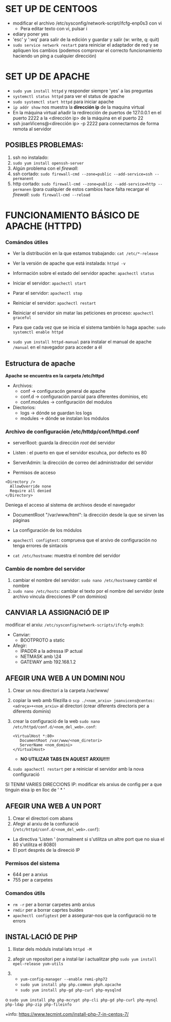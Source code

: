 # SET UP DE CENTOOS

- modificar el archivo /etc/sysconfig/network-script/ifcfg-enp0s3 con vi
  - Pera editar texto con vi, pulsar i
- ediary poner yes
- 'esc' y ':wq' para salir de la edición y guardar y salir (w: write, q: quit)
- `sudo service network restart` para reiniciar el adaptador de red y se apliquen los cambios
(podemos comprovar el correcto funcionamiento haciendo un ping a cualquier dirección)

# SET UP DE APACHE

- `sudo yum install httpd` y responder siempre 'yes' a las preguntas
- `systemctl status httpd` para ver el status de apache
- `sudo systemctl start httpd` para iniciar apache
- `ip addr show` nos muestra la **dirección ip** de la maquina virtual
- En la máquina virtual añadir la redirección de puertos de 127.0.0.1 en el puerto 2222 a la <dirección ip> de la máquina en el puerto 22
- ssh joanVicens@<dirección ip> -p 2222 para connectarnos de forma remota al servidor

## POSIBLES PROBLEMAS:
 1. ssh no instalado:
  1. `sudo yum install openssh-server`
 2. Algún problema con el *firewall*:
  1. ssh cortado: `sudo firewall-cmd --zone=public --add-service=ssh --permanent`
  2. http cortado: `sudo firewall-cmd --zone=public --add-service=http --permanen`
  (para cualquier de estos cambios hace falta recargar el *firewall*: `sudo firewall-cmd --reload`

# FUNCIONAMIENTO BÁSICO DE APACHE (HTTPD)

### Comándos útiles
  - Ver la distribución en la que estamos trabajando: `cat /etc/*-release`
  - Ver la versión de apache que está instalada: `httpd -v`
  - Información sobre el estado del servidor apache: `apachectl status`
  - Iniciar el servidor: `apachectl start`
  - Parar el servidor: `apachectl stop`
  - Reiniciar el servidor: `apachectl restart`
  - Reiniciar el servidor sin matar las peticiones en proceso: `apachectl graceful`

 - Para que cada vez que se inicia el sistema también lo haga apache: `sudo systemctl enable httpd`
 - `sudo yum install httpd-manual` para instalar el manual de apache `/manual` en el navegador para acceder a él

## Estructura de apache

**Apache se encuentra en la carpeta /etc/httpd**

* Archivos:
  * conf -> configuracón general de apache
  * conf.d -> configuración parcial para diferentes dominios, etc
  * conf.modules -> configuración del modulos
* Diectorios:
  * logs -> dónde se guardan los logs
  * modules -> dónde se instalan los módulos


### Archivo de configuración /etc/httdp/conf/httpd.conf

* serverRoot: guarda la dirección *root* del servidor
* Listen <num>: el puerto en que el servidor escuhca, por defecto es 80
* ServerAdmin: la dirección de correo del administrador del servidor

* Permisos de acceso
```
<Directory />
  AllowOverride none
  Require all denied
</Directory>
```
  Deniega el acceso al sistema de archivos desde el navegador

* DocumentRoot "/var/www/html": la dirección desde la que se sirven las páginas

* *<IfModule />* La configuración de los módulos

* `apachectl configtest`: comprueva que el arxivo de configuración no tenga errores de sintacxis

* `cat /etc/hostname`: muestra el nombre del servidor

### Cambio de nombre del servidor

 1. cambiar el nombre del servidor: `sudo nano /etc/hostname`y cambir el nombre
 2. `sudo nano /etc/hosts`: cambiar el texto por el nombre del servidor (este archivo vincula direcciones IP con dominios)

## CANVIAR LA ASSIGNACIÓ DE IP
 modificar el arxiu: `/etc/sysconfig/network-scripts/ifcfg-enp0s3`:
 * Canviar:
   * BOOTPROTO a static
 * Afegir:
     * IPADDR a la adressa IP actual
     * NETMASK amb \24
     * GATEWAY amb 192.168.1.2

## AFEGIR UNA WEB A UN DOMINI NOU
1. Crear un nou directori a la carpeta /var/www/
1. copiar la web amb filezilla o `scp ./<nom_arxiu> joanvicens@centos:<adreça>+<nom_arxiu>` al directori (crear diferents directoris per a diferents dominis)
1. crear la configuració de la web `sudo nano /etc/httpd/conf.d/<nom_del_web>.conf`:
    ```
    <VirtualHost *:80>
       DocumentRoot /var/www/<nom_diretori>
       ServerName <nom_domini>
    </VirtualHost>
    ```
    * **NO UTILIZAR TABS EN AQUEST ARXIU!!!!**

1. `sudo apachectl restart` per a reiniciar el servidor amb la nova configuració

SI TENIM VARIES DIRECCIONS IP:
modificar els arxius de config per a que tinguin eixa ip en lloc de ' * '

## AFEGIR UNA WEB A UN PORT
1. Crear el directori com abans
1. Afegir al arxiu de la confiuració (`/etc/httpd/conf.d/<nom_del_web>.conf`):
  + La directiva 'Listen <port>' (normalment si s'utilitza un altre port que no siua el 80 s'utilitza el 8080)
  + El port després de la direeció IP


### Permisos del sistema
* 644 per a arxius
* 755 per a carpetes

### Comandos útils
* `rm -r` per a borrar carpetes amb arxius
* `rmdir` per a borrar caprtes buides
* `apachectl configtest` per a assegurar-nos que la configuració no te errors

## INSTAL·LACIÓ DE PHP

1. llistar dels mòduls instal·lats `httpd -M`

2. afegir un repositori per a instal·lar i actualitzar php `sudo yum install epel-release yum-utils`

3. * `yum-config-manager --enable remi-php72`
   * `sudo yum install php php.common phph.opcache`
   * `sudo yum install php-gd php-curl php-mysqlnd`


o  `sudo yum install php php-mcrypt php-cli php-gd php-curl php-mysql php-ldap php-zip php-fileinfo`

+info: https://www.tecmint.com/install-php-7-in-centos-7/

